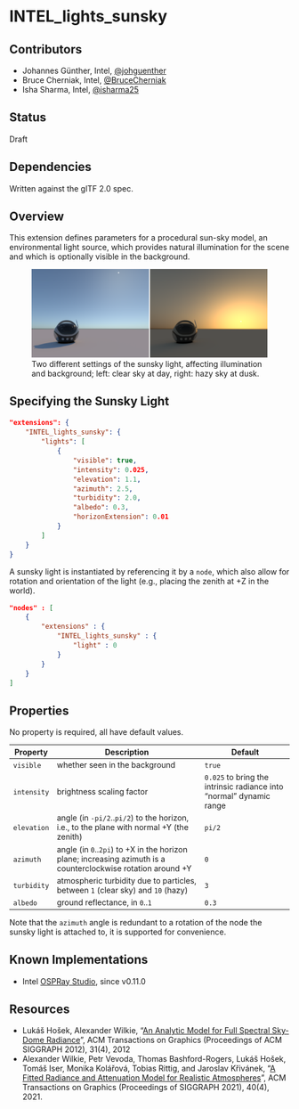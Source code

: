 # INTEL_lights_sunsky

## Contributors

-   Johannes Günther, Intel, [@johguenther](https://github.com/johguenther)
-   Bruce Cherniak, Intel, [@BruceCherniak](https://github.com/BruceCherniak)
-   Isha Sharma, Intel, [@isharma25](https://github.com/isharma25)

## Status

Draft

## Dependencies

Written against the glTF 2.0 spec.

## Overview

This extension defines parameters for a procedural sun-sky model, an
environmental light source, which provides natural illumination for the
scene and which is optionally visible in the background.

<figure>
<img src="./sunsky.png" alt="Sun and sky at day and at dusk." />
<figcaption aria-hidden="true">Two different settings of the sunsky
light, affecting illumination and background; left: clear sky at day,
right: hazy sky at dusk.</figcaption>
</figure>

## Specifying the Sunsky Light

```json
"extensions": {
    "INTEL_lights_sunsky": {
        "lights": [
            {
                "visible": true,
                "intensity": 0.025,
                "elevation": 1.1,
                "azimuth": 2.5,
                "turbidity": 2.0,
                "albedo": 0.3,
                "horizonExtension": 0.01
            }
        ]
    }
}
```
A sunsky light is instantiated by referencing it by a `node`, which also
allow for rotation and orientation of the light (e.g., placing the
zenith at +Z in the world).

```json
"nodes" : [
    {
        "extensions" : {
            "INTEL_lights_sunsky" : {
                "light" : 0
            }
        }
    }            
]
```

## Properties

No property is required, all have default values.

| Property   | Description  | Default |
|------------|--------------|---------|
| `visible`  | whether seen in the background | `true` |
| `intensity`| brightness scaling factor | `0.025` to bring the intrinsic radiance into “normal” dynamic range |
| `elevation`| angle (in `-pi/2`..`pi/2`) to the horizon, i.e., to the plane with normal +Y (the zenith) | `pi/2` |
| `azimuth`  | angle (in `0`..`2pi`) to +X in the horizon plane; increasing azimuth is a counterclockwise rotation around +Y | `0` |
| `turbidity`| atmospheric turbidity due to particles, between `1` (clear sky) and `10` (hazy)| `3` |
| `albedo`   | ground reflectance, in `0`..`1` | `0.3` |

Note that the `azimuth` angle is redundant to a rotation of the node the
sunsky light is attached to, it is supported for convenience.

<!--
## glTF Schema Updates

TODO

### JSON Schema

TODO: Links to the JSON schema for the new extension properties.
-->

## Known Implementations

-   Intel [OSPRay Studio](https://www.ospray.org/ospray_studio/), since
    v0.11.0

## Resources

-   Lukáš Hošek, Alexander Wilkie, “[An Analytic Model for Full Spectral
    Sky-Dome
    Radiance](https://cgg.mff.cuni.cz/projects/SkylightModelling/)”, ACM
    Transactions on Graphics (Proceedings of ACM SIGGRAPH 2012), 31(4),
    2012
-   Alexander Wilkie, Petr Vevoda, Thomas Bashford-Rogers, Lukáš Hošek,
    Tomáš Iser, Monika Kolářová, Tobias Rittig, and Jaroslav Křivánek,
    “[A Fitted Radiance and Attenuation Model for Realistic
    Atmospheres](https://doi.org/10.1145/3450626.3459758)”, ACM
    Transactions on Graphics (Proceedings of SIGGRAPH 2021),
    40(4), 2021.
